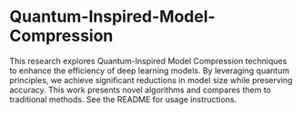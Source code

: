 # Quantum-Inspired-Model-Compression
This research explores Quantum-Inspired Model Compression techniques to enhance the efficiency of deep learning models. By leveraging quantum principles, we achieve significant reductions in model size while preserving accuracy. This work presents novel algorithms and compares them to traditional methods. See the README for usage instructions.

